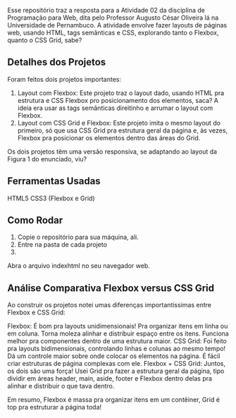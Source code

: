 Esse repositório traz a resposta para a Atividade 02 da disciplina de Programação para Web, dita pelo Professor Augusto César Oliveira lá na Universidade de Pernambuco. A atividade envolve fazer layouts de páginas web, usando HTML, tags semânticas e CSS, explorando tanto o Flexbox, quanto o CSS Grid, sabe?

## Detalhes dos Projetos

Foram feitos dois projetos importantes:

1. Layout com Flexbox: Este projeto traz o layout dado, usando HTML pra estrutura e CSS Flexbox pro posicionamento dos elementos, saca? A ideia era usar as tags semânticas direitinho e arrumar o layout com Flexbox.
2. Layout com CSS Grid e Flexbox: Este projeto imita o mesmo layout do primeiro, só que usa CSS Grid pra estrutura geral da página e, às vezes, Flexbox pra posicionar os elementos dentro das áreas do Grid.

Os dois projetos têm uma versão responsiva, se adaptando ao layout da Figura 1 do enunciado, viu?

## Ferramentas Usadas

HTML5
CSS3 (Flexbox e Grid)

## Como Rodar

1. Copie o repositório para sua máquina, ali.
2. Entre na pasta de cada projeto
3.
Abra o arquivo indexhtml no seu navegador web.

## Análise Comparativa Flexbox versus CSS Grid

Ao construir os projetos notei umas diferenças importantíssimas entre Flexbox e CSS Grid:

Flexbox:
É bom pra layouts unidimensionais! Pra organizar itens em linha ou em coluna.
Torna moleza alinhar e distribuir espaço entre os itens.
Funciona melhor pra componentes dentro de uma estrutura maior.
CSS Grid:
Foi feito pra layouts bidimensionais, controlando linhas e colunas ao mesmo tempo!
Dá um controle maior sobre onde colocar os elementos na página.
É fácil criar estruturas de página complexas com ele.
Flexbox + CSS Grid: Juntos, os dois são uma força! Usei Grid pra fazer a estrutura geral da página, tipo dividir em áreas header, main, aside, footer e Flexbox dentro delas pra alinhar e distribuir o que tava dentro.

Em resumo, Flexbox é massa pra organizar itens em um contêiner, Grid é top pra estruturar a página toda!
